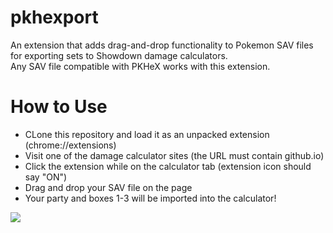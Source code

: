 # pkhexport
 An extension that adds drag-and-drop functionality to Pokemon SAV files for exporting sets to Showdown damage calculators.<br />
 Any SAV file compatible with PKHeX works with this extension.

# How to Use
* CLone this repository and load it as an unpacked extension (chrome://extensions)
* Visit one of the damage calculator sites (the URL must contain github.io)
* Click the extension while on the calculator tab (extension icon should say "ON")
* Drag and drop your SAV file on the page
* Your party and boxes 1-3 will be imported into the calculator!

![](https://i.imgur.com/vQ0D1Dt.gif)
